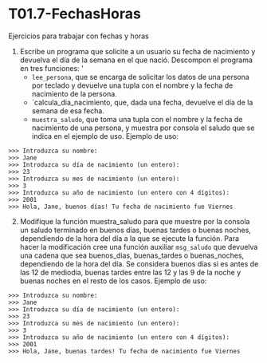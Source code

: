 # T01.7-FechasHoras
Ejercicios para trabajar con fechas y horas

1. Escribe un programa que solicite a un usuario su fecha de nacimiento y devuelva el día de la semana en el que nació. Descompon el programa en tres funciones: '
   * `lee_persona`, que se encarga de solicitar los datos de una persona por teclado y devuelve una tupla con el nombre y la fecha de nacimiento de la persona.
   * `calcula_dia_nacimiento, que, dada una fecha, devuelve el día de la semana de esa fecha.
   * `muestra_saludo`, que toma una tupla con el nombre y la fecha de nacimiento de una persona, y muestra por consola el saludo que se indica en el ejemplo de uso. 
Ejemplo de uso:
```
>>> Introduzca su nombre:
>>> Jane
>>> Introduzca su día de nacimiento (un entero):
>>> 23
>>> Introduzca su mes de nacimiento (un entero):
>>> 3
>>> Introduzca su año de nacimiento (un entero con 4 dígitos):
>>> 2001
>>> Hola, Jane, buenos días! Tu fecha de nacimiento fue Viernes
```
2. Modifique la función muestra_saludo para que muestre por la consola un saludo terminado en buenos días, buenas tardes o buenas noches, dependiendo de la hora del día a la que se ejecute la función. Para hacer la modificación cree una función auxiliar `msg_saludo` que devuelva una cadena que sea buenos_dias, buenas_tardes o buenas_noches, dependiendo de la hora del día. Se considera buenos días si es antes de las 12 de mediodía, buenas tardes entre las 12 y las 9 de la noche y buenas noches en el resto de los casos.
Ejemplo de uso:
```
>>> Introduzca su nombre:
>>> Jane
>>> Introduzca su día de nacimiento (un entero):
>>> 23
>>> Introduzca su mes de nacimiento (un entero):
>>> 3
>>> Introduzca su año de nacimiento (un entero con 4 dígitos):
>>> 2001
>>> Hola, Jane, buenas tardes! Tu fecha de nacimiento fue Viernes
```

